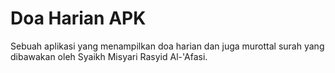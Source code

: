 # Doa Harian APK

Sebuah aplikasi yang menampilkan doa harian dan juga murottal surah yang dibawakan oleh Syaikh Misyari Rasyid Al-'Afasi.


